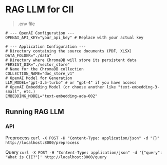 # RAG LLM for CII


> .env file
```
# --- OpenAI Configuration ---
OPENAI_API_KEY="your_api_key" # Replace with your actual key

# --- Application Configuration ---
# Directory containing the source documents (PDF, XLSX)
DATA_FOLDER="./data"
# Directory where ChromaDB will store its persistent data
PERSIST_DIR="./vector_store"
# Name for the ChromaDB collection
COLLECTION_NAME="doc_store_v1"
# OpenAI Model for Generation
LLM_MODEL="gpt-3.5-turbo" # or "gpt-4" if you have access
# OpenAI Embedding Model (or choose another like "text-embedding-3-small", etc.)
EMBEDDING_MODEL="text-embedding-ada-002"
```

## Running RAG LLM

### API
Preprocess
`curl -X POST -H "Content-Type: application/json" -d "{}" http://localhost:8000/preprocess  `

Query
`curl -X POST -H "Content-Type: application/json" -d '{"query": "What is CII?"}' http://localhost:8000/query`